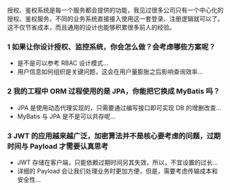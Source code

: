 授权、鉴权系统是每一个服务都会提供的功能，我见过很多公司只有一个中心化的授权、鉴权服务，不同的业务系统直接接入使用这一套登录、注册逻辑就可以了。这不仅节省成本，而且通用的设计也能够积累很多前人的经验。

### 1 如果让你设计授权、监控系统，你会怎么做？会考虑哪些方案呢？
- 是不是可以参考 RBAC 设计模式…
- 用户信息如何组织是关键问题，这会在用户量膨胀之后影响查询效率…
### 2 我的工程中 ORM 过程使用的是 JPA，你能把它换成 MyBatis 吗？
- JPA 是使用动态代理实现的，只需要通过编写接口即可实现 DB 的增删改查…
- MyBatis 与 JPA 是不是可以共存呢…
### 3 JWT 的应用越来越广泛，加密算法并不是核心要考虑的问题，过期时间与 Payload 才需要认真思考
- JWT 存储在客户端，只能依赖过期时间另其失效，所以，不宜设置的过长…
- 详细的 Payload 会让我们处理业务时更加方便，但是，需要考虑传输成本和安全性…